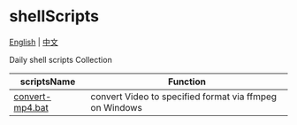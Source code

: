 # shellScripts

[English](./README.md) | [中文](./README-zh_CN.md)

Daily shell scripts Collection

scriptsName|Function
--|--
[convert-mp4.bat](./convert-mp4.bat)|convert Video to specified format via ffmpeg  on Windows 
